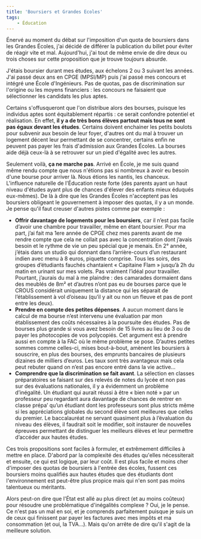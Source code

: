 ```yaml
---
title: 'Boursiers et Grandes Ecoles'
tags:
    - Éducation
---
```


Énervé au moment du débat sur l'imposition d'un quota de boursiers dans les Grandes Écoles, j'ai décidé de différer la publication du billet pour éviter de réagir vite et mal. Aujourd'hui, j'ai tout de même envie de dire deux ou trois choses sur cette proposition que je trouve toujours absurde.

<!-- more -->

J'étais boursier durant mes études, aux échelons 2 ou 3 suivant les années. J'ai passé deux ans en CPGE (MPSI/MP) puis j'ai passé mes concours et intégré une École d'Ingénieurs. Pas de quotas, pas de discrimination sur l'origine ou les moyens financiers&nbsp;: les concours ne faisaient que sélectionner les candidats les plus aptes.

Certains s'offusqueront que l'on distribue alors des bourses, puisque les individus aptes sont équitablement répartis&nbsp;: ce serait confondre potentiel et réalisation. En effet, **il y a de très bons élèves partout mais tous ne sont pas égaux devant les études**. Certains doivent enchainer les petits boulots pour subvenir aux besoin de leur foyer, d'autres ont du mal à trouver un logement décent leur permettant de se concentrer, certains enfin ne peuvent pas payer les frais d'admission aux Grandes Écoles. La bourses aide déjà ceux-là à se retrouver sur un pied d'égalité avec les autres.

Seulement voilà, **ça ne marche pas**. Arrivé en École, je me suis quand même rendu compte que nous n'étions pas si nombreux à avoir eu besoin d'une bourse pour arriver là. Nous étions les nantis, les chanceux. L'influence naturelle de l'Éducation reste forte (des parents ayant un haut niveau d'études ayant plus de chances d'élever des enfants mieux éduqués eux-mêmes). De là à dire que les Grandes Écoles n'acceptent pas les boursiers obligeant le gouvernement à imposer des quotas, il y a un monde. Je pense qu'il faut creuser d'autres pistes comme par exemple&nbsp;:

* **Offrir davantage de logements pour les boursiers**, car il n’est pas facile d’avoir une chambre pour travailler, même en étant boursier. Pour ma part, j’ai fait ma 1ere année de CPGE chez mes parents avant de me rendre compte que cela ne collait pas avec la concentration dont j’avais besoin et le rythme de vie un peu spécial que je menais. En 2° année, j’étais dans un studio qui donnant dans l’arrière-cours d’un restaurant indien avec menu à 8 euros, piquette comprise. Tous les soirs, des groupes d’étudiants fauchés chantaient «&nbsp;Capitaine Flam&nbsp;» jusqu’à 2h du matin en urinant sur mes volets. Pas vraiment l’idéal pour travailler. Pourtant, j’aurais du mal à me plaindre : des camarades dormaient dans des meublés de 8m² et d’autres n’ont pas eu de bourses parce que le CROUS considérait uniquement la distance qui les séparait de l’établissement à vol d’oiseau (qu’il y ait ou non un fleuve et pas de pont entre les deux).
* **Prendre en compte des petites dépenses**. A aucun moment dans le calcul de ma bourse n’est intervenu une évaluation par mon établissement des coûts nécessaires à la poursuite des études. Pas de bourses plus grande si vous avez besoin de 15 livres au lieu de 3 ou de payer les photocopies de vos polycopiés. Cet argument est à prendre aussi en compte à la FAC où le même problème se pose. D’autres petites sommes comme celles-ci, mises bout-à-bout, amènent les boursiers à souscrire, en plus des bourses, des emprunts bancaires de plusieurs dizaines de milliers d’euros. Les taux sont très avantageux mais cela peut rebuter quand on n’est pas encore entré dans la vie active…
* **Comprendre que la discrimination se fait avant**. La sélection en classes préparatoires se faisant sur des relevés de notes du lycée et non pas sur des évaluations nationales, il y a évidemment un problème d’inégalité. Un étudiant qui aurait réussi à être «&nbsp;bien noté&nbsp;» par un professeur peu regardant aura davantage de chances de rentrer en classe prépa’ qu’un étudiant dont les professeurs sont plus stricts même si les appréciations globales du second élève sont meilleures que celles du premier. Le baccalauréat ne servant quasiment plus à l’évaluation du niveau des élèves, il faudrait soit le modifier, soit instaurer de nouvelles épreuves permettant de distinguer les meilleurs élèves et leur permettre d’accéder aux hautes études.

Ces trois propositions sont faciles à formuler, et extrêmement difficiles à mettre en place. D'abord par la complexité des études qu'elles nécessiterait et ensuite, ce qui est logique, par leur coût. Il est plus facile et moins cher d'imposer des quotas de boursiers à l'entrée des écoles, fussent ces boursiers moins qualifiés aux hautes études que des étudiants dont l'environnement est peut-être plus propice mais qui n'en sont pas moins talentueux ou méritants.

Alors peut-on dire que l'État est allé au plus direct (et au moins coûteux) pour résoudre une problématique d'inégalités complexe&nbsp;? Oui, je le pense. Ce n'est pas un mal en soi, et je comprends parfaitement puisque je suis un de ceux qui finissent par payer les factures avec mes impôts et ma consommation (et oui, la TVA…). Mais qu'on arrête de dire qu'il s'agit de la meilleure solution.
